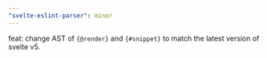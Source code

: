 ```yaml
---
"svelte-eslint-parser": minor
---
```


feat: change AST of `{@render}` and `{#snippet}` to match the latest version of svelte v5.
